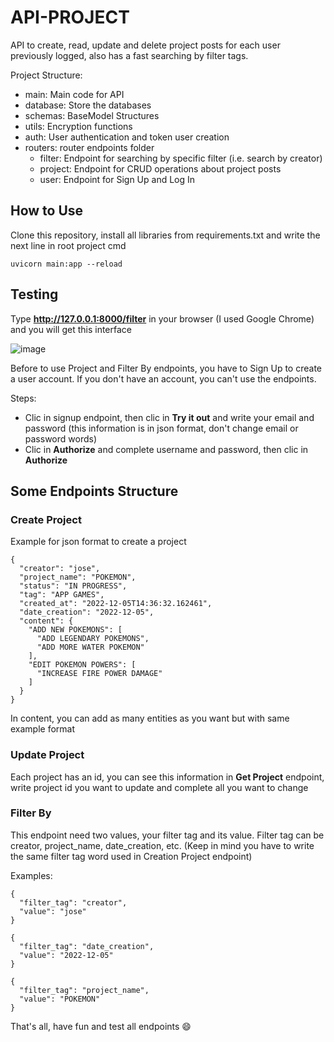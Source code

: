 # API-PROJECT

API to create, read, update and delete project posts for each user previously logged, also has a fast searching by filter tags.

Project Structure:
- main: Main code for API
- database: Store the databases
- schemas: BaseModel Structures
- utils: Encryption functions
- auth: User authentication and token user creation
- routers: router endpoints folder
  - filter: Endpoint for searching by specific filter (i.e. search by creator)
  - project: Endpoint for CRUD operations about project posts
  - user: Endpoint for Sign Up and Log In

## How to Use
Clone this repository, install all libraries from requirements.txt and write the next line in root project cmd
```
uvicorn main:app --reload
```
## Testing
Type **http://127.0.0.1:8000/filter** in your browser (I used Google Chrome) and you will get this interface

![image](https://user-images.githubusercontent.com/55626381/205750077-c38bd037-273f-49ca-a914-22bd8b0e653d.png)

Before to use Project and Filter By endpoints, you have to Sign Up to create a user account. If you don't have an account, you can't use the endpoints.

Steps:
- Clic in signup endpoint, then clic in **Try it out** and write your email and password (this information is in json format, don't change email or password words)
- Clic in **Authorize** and complete username and password, then clic in **Authorize**

## Some Endpoints Structure

### Create Project
Example for json format to create a project
```
{
  "creator": "jose",
  "project_name": "POKEMON",
  "status": "IN PROGRESS",
  "tag": "APP GAMES",
  "created_at": "2022-12-05T14:36:32.162461",
  "date_creation": "2022-12-05",
  "content": {
    "ADD NEW POKEMONS": [
      "ADD LEGENDARY POKEMONS",
      "ADD MORE WATER POKEMON"
    ],
    "EDIT POKEMON POWERS": [
      "INCREASE FIRE POWER DAMAGE"
    ]
  }
}
```
In content, you can add as many entities as you want but with same example format

### Update Project
Each project has an id, you can see this information in **Get Project** endpoint, write project id you want to update and complete all you want to change

### Filter By
This endpoint need two values, your filter tag and its value. Filter tag can be creator, project_name, date_creation, etc. (Keep in mind you have to write the same filter tag word used in Creation Project endpoint)

Examples:

```
{
  "filter_tag": "creator",
  "value": "jose"
}
```
```
{
  "filter_tag": "date_creation",
  "value": "2022-12-05"
}
```
```
{
  "filter_tag": "project_name",
  "value": "POKEMON"
}
```

That's all, have fun and test all endpoints :smile:
